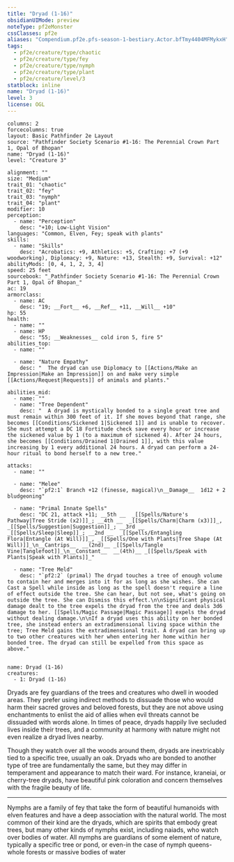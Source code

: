 ```yaml
---
title: "Dryad (1-16)"
obsidianUIMode: preview
noteType: pf2eMonster
cssClasses: pf2e
aliases: "Compendium.pf2e.pfs-season-1-bestiary.Actor.bfTmy4404MFMykxH" 
tags:
  - pf2e/creature/type/chaotic
  - pf2e/creature/type/fey
  - pf2e/creature/type/nymph
  - pf2e/creature/type/plant
  - pf2e/creature/level/3
statblock: inline
name: "Dryad (1-16)"
level: 3
license: OGL
---
```


```statblock
columns: 2
forcecolumns: true
layout: Basic Pathfinder 2e Layout
source: "Pathfinder Society Scenario #1-16: The Perennial Crown Part 1, Opal of Bhopan"
name: "Dryad (1-16)"
level: "Creature 3"

alignment: ""
size: "Medium"
trait_01: "chaotic"
trait_02: "fey"
trait_03: "nymph"
trait_04: "plant"
modifier: 10
perception:
  - name: "Perception"
    desc: "+10; Low-Light Vision"
languages: "Common, Elven, Fey; speak with plants"
skills:
  - name: "Skills"
    desc: "Acrobatics: +9, Athletics: +5, Crafting: +7 (+9 woodworking), Diplomacy: +9, Nature: +13, Stealth: +9, Survival: +12"
abilityMods: [0, 4, 1, 2, 3, 4]
speed: 25 feet
sourcebook: "_Pathfinder Society Scenario #1-16: The Perennial Crown Part 1, Opal of Bhopan_"
ac: 19
armorclass:
  - name: AC
    desc: "19; __Fort__ +6, __Ref__ +11, __Will__ +10"
hp: 55
health:
  - name: ""
  - name: HP
    desc: "55; __Weaknesses__ cold iron 5, fire 5"
abilities_top:
  - name: ""

  - name: "Nature Empathy"
    desc: "  The dryad can use Diplomacy to [[Actions/Make an Impression|Make an Impression]] on and make very simple [[Actions/Request|Requests]] of animals and plants."

abilities_mid:
  - name: ""
  - name: "Tree Dependent"
    desc: "  A dryad is mystically bonded to a single great tree and must remain within 300 feet of it. If she moves beyond that range, she becomes [[Conditions/Sickened 1|Sickened 1]] and is unable to recover. She must attempt a DC 18 Fortitude check save every hour or increase the sickened value by 1 (to a maximum of sickened 4). After 24 hours, she becomes [[Conditions/Drained 1|Drained 1]], with this value increasing by 1 every additional 24 hours. A dryad can perform a 24-hour ritual to bond herself to a new tree."

attacks:
  - name: ""

  - name: "Melee"
    desc: "`pf2:1` Branch +12 (finesse, magical)\n__Damage__  1d12 + 2 bludgeoning"

  - name: "Primal Innate Spells"
    desc: "DC 21, attack +11; __5th __  _[[Spells/Nature's Pathway|Tree Stride (x2)]]_; __4th __  _[[Spells/Charm|Charm (x3)]]_, _[[Spells/Suggestion|Suggestion]]_; __3rd __  _[[Spells/Sleep|Sleep]]_; __2nd __  _[[Spells/Entangling Flora|Entangle (At Will)]]_, _[[Spells/One with Plants|Tree Shape (At Will)]]_\n__Cantrips__  __(2nd)__ _[[Spells/Tangle Vine|Tanglefoot]]_\n__Constant__  __(4th)__ _[[Spells/Speak with Plants|Speak with Plants]]_"

  - name: "Tree Meld"
    desc: "`pf2:2` (primal) The dryad touches a tree of enough volume to contain her and merges into it for as long as she wishes. She can Cast a Spell while inside as long as the spell doesn't require a line of effect outside the tree. She can hear, but not see, what's going on outside the tree. She can Dismiss this effect.\n\nSignificant physical damage dealt to the tree expels the dryad from the tree and deals 3d6 damage to her. [[Spells/Magic Passage|Magic Passage]] expels the dryad without dealing damage.\n\nIf a dryad uses this ability on her bonded tree, she instead enters an extradimensional living space within the tree; Tree Meld gains the extradimensional trait. A dryad can bring up to two other creatures with her when entering her home within her bonded tree. The dryad can still be expelled from this space as above."
 
```

```encounter-table
name: Dryad (1-16)
creatures:
  - 1: Dryad (1-16)
```



Dryads are fey guardians of the trees and creatures who dwell in wooded areas. They prefer using indirect methods to dissuade those who would harm their sacred groves and beloved forests, but they are not above using enchantments to enlist the aid of allies when evil threats cannot be dissuaded with words alone. In times of peace, dryads happily live secluded lives inside their trees, and a community at harmony with nature might not even realize a dryad lives nearby.

Though they watch over all the woods around them, dryads are inextricably tied to a specific tree, usually an oak. Dryads who are bonded to another type of tree are fundamentally the same, but they may differ in temperament and appearance to match their ward. For instance, kraneiai, or cherry-tree dryads, have beautiful pink coloration and concern themselves with the fragile beauty of life.

* * *

Nymphs are a family of fey that take the form of beautiful humanoids with elven features and have a deep association with the natural world. The most common of their kind are the dryads, which are spirits that embody great trees, but many other kinds of nymphs exist, including naiads, who watch over bodies of water. All nymphs are guardians of some element of nature, typically a specific tree or pond, or even-in the case of nymph queens-whole forests or massive bodies of water
